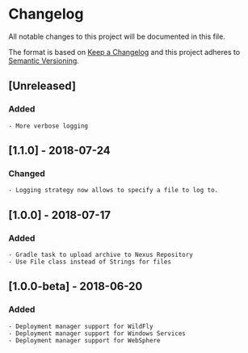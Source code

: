 # Changelog
All notable changes to this project will be documented in this file.

The format is based on [Keep a Changelog](http://keepachangelog.com/en/1.0.0/)
and this project adheres to [Semantic Versioning](http://semver.org/spec/v2.0.0.html).


## [Unreleased]

### Added
    - More verbose logging

## [1.1.0] - 2018-07-24
### Changed
    - Logging strategy now allows to specify a file to log to.

## [1.0.0] - 2018-07-17
### Added
	- Gradle task to upload archive to Nexus Repository
	- Use File class instead of Strings for files

## [1.0.0-beta] - 2018-06-20

### Added
	- Deployment manager support for WildFly
	- Deployment manager support for Windows Services
	- Deployment manager support for WebSphere
